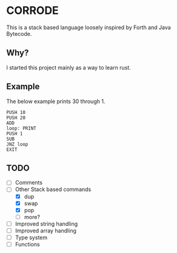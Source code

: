 # CORRODE
This is a stack based language loosely inspired by Forth and Java Bytecode.

## Why?
I started this project mainly as a way to learn rust.

## Example
The below example prints 30 through 1.
```
PUSH 10
PUSH 20
ADD
loop: PRINT
PUSH 1
SUB
JNZ loop
EXIT
```
## TODO

- [ ] Comments
- [ ] Other Stack based commands
    - [x] dup
    - [x] swap
    - [x] pop
    - [ ] more?
- [ ] Improved string handling
- [ ] Improved array handling
- [ ] Type system
- [ ] Functions
